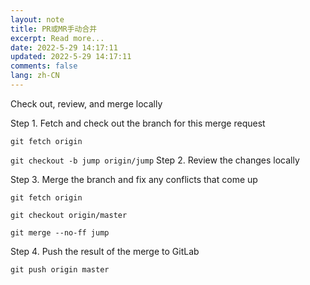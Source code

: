 ```yaml
---
layout: note
title: PR或MR手动合并
excerpt: Read more...
date: 2022-5-29 14:17:11
updated: 2022-5-29 14:17:11
comments: false
lang: zh-CN
---
```


Check out, review, and merge locally

Step 1. Fetch and check out the branch for this merge request

`git fetch origin`

`git checkout -b jump origin/jump`
Step 2. Review the changes locally

Step 3. Merge the branch and fix any conflicts that come up

`git fetch origin`

`git checkout origin/master`

`git merge --no-ff jump`

Step 4. Push the result of the merge to GitLab

`git push origin master`
  